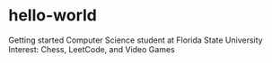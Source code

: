# hello-world
Getting started
Computer Science student at Florida State University
Interest: Chess, LeetCode, and Video Games
